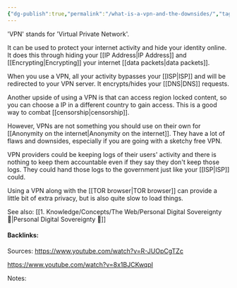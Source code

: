 ```yaml
---
{"dg-publish":true,"permalink":"/what-is-a-vpn-and-the-downsides/","tags":["tech","#main-concept"],"created":"2025-07-31T15:07:31.736+10:00","updated":"2025-07-31T15:32:17.660+10:00"}
---
```


'VPN' stands for 'Virtual Private Network'.

It can be used to protect your internet activity and hide your identity online. It does this through hiding your [[IP Address\|IP Address]] and [[Encrypting\|Encrypting]] your internet [[data packets\|data packets]]. 


When you use a VPN, all your activity bypasses your [[ISP\|ISP]] and will be redirected to your VPN server. 
It encrypts/hides your [[DNS\|DNS]] requests.


Another upside of using a VPN is that can access region locked content, so you can choose a IP in a different country to gain access. This is a good way to combat [[censorship\|censorship]]. 

However, VPNs are not something you should use on their own for [[Anonymity on the internet\|Anonymity on the internet]]. They have a lot of flaws and downsides, especially if you are going with a sketchy free VPN.

VPN providers could be keeping logs of their users' activity and there is nothing to keep them accountable even if they say they don't keep those logs. They could hand those logs to the government just like your [[ISP\|ISP]] could. 

Using a VPN along with the [[TOR browser\|TOR browser]] can provide a little bit of extra privacy, but is also quite slow to load things.

See also:
[[1. Knowledge/Concepts/The Web/Personal Digital Sovereignty 🌱\|Personal Digital Sovereignty 🌱]]

#### Backlinks:
Sources:
https://www.youtube.com/watch?v=R-JUOpCgTZc

https://www.youtube.com/watch?v=8x1BJCKwqpI

Notes:
